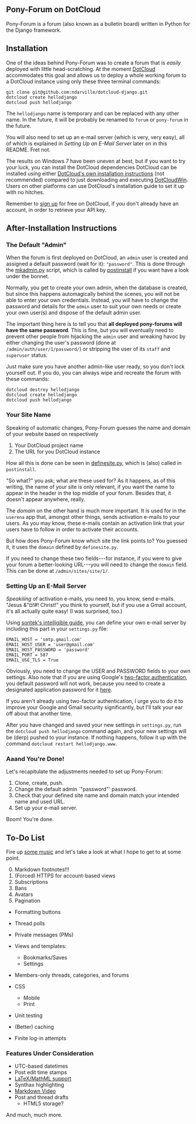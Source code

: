 Pony-Forum on DotCloud
----------------------
Pony-Forum is a forum (also known as a bulletin board) written in Python for the Django framework.

Installation
------------
One of the ideas behind Pony-Forum was to create a forum that is *easily* deployed with little head-scratching. At the moment [DotCloud](https://dotcloud.com) accommodates this goal and allows us to deploy a whole working forum to a DotCloud instance using only these three terminal commands:

    git clone git@github.com:ndarville/dotcloud-django.git
    dotcloud create hellodjango
    dotcloud push hellodjango

The `hellodjango` name is temporary and can be replaced with any other name. In the future, it will be probably be renamed to `forum` or `pony-forum` in the future.

You will also need to set up an e-mail server (which is very, very easy), all of which is explained in *Setting Up an E-Mail Server* later on in this README. Fret not.

The results on Windows 7 have been uneven at best, but if you want to try your luck, you can install the DotCloud dependencies DotCloud can be installed using either [DotCloud's own installation instructions](http://docs.dotcloud.com/firststeps/install/) (not recommended) compared to just downloading and executing [DotCloudWin](https://github.com/speier/DotCloudWin/downloads). Users on other platforms can use DotCloud's installation guide to set it up with no hitches.

Remember to [sign up](https://www.dotcloud.com/accounts/register/) for free on DotCloud, if you don't already have an account, in order to retrieve your API key.

After-Installation Instructions
-------------------------------
### The Default "Admin" ###
When the forum is first deployed on DotCloud, an `admin` user is created and assigned a default password (wait for it): `"password"`. This is done through the [mkadmin.py](https://github.com/ndarville/dotcloud-django/blob/master/mkadmin.py) script, which is called by [postinstall](https://github.com/ndarville/dotcloud-django/blob/master/postinstall) if you want have a look under the bonnet.

Normally, you get to create your own admin, when the database is created, but since this happens automagically behind the scenes, you will not be able to enter your own credentials. Instead, you will have to change the password and details for the `admin` user to suit your own needs or create your own user(s) and dispose of the default admin user.

The important thing here is to tell you that **all deployed pony-forums will have the same password**. This is fine, but you will eventually need to prevent other people from hijacking the `admin` user and wreaking havoc by either changing the user's password (done at `/admin/auth/user/1/password/`) or stripping the user of its `staff` and `superuser` status.

Just make sure you have another admin-like user ready, so you don't lock yourself out. If you do, you can always wipe and recreate the forum with these commands:

    dotcloud destroy hellodjango
    dotcloud create hellodjango
    dotcloud push hellodjango

### Your Site Name ###
Speaking of automatic changes, Pony-Forum guesses the name and domain of your website based on respectively

1. Your DotCloud project name
2. The URL for you DotCloud instance

How all this is done can be seen in [definesite.py](https://github.com/ndarville/dotcloud-django/blob/master/definesite.py), which is (also) called in `postinstall`.

"So what?" you ask; what are these used for? As it happens, as of this writing, the name of your site is only relevant, if you want the name to appear in the header in the top middle of your forum. Besides that, it doesn't appear anywhere, really.

The *domain* on the other hand is much more important. It is used for in the `userena` app that, amongst other things, sends activation e-mails to your users. As you may know, these e-mails contain an activation link that your users have to follow in order to activate their accounts.

But how does Pony-Forum know which site the link points to? You guessed it, it uses the `domain` defined by `definesite.py`.

If you need to change these two fields---for instance, if you were to give your forum a better-looking URL---you will need to change the `domain` field. This can be done at `/admin/sites/site/1/`.

### Setting Up an E-Mail Server ###
*Speakiiing* of activation e-mails, you need to, you know, send e-mails. "Jesus &"¤!#! Christ!" you think to yourself, but if you use a Gmail account, it's all actually quite easy! (I was surprised, too.)

Using [sontek's intelligible guide](http://sontek.net/using-gmail-to-send-e-mails-from-django), you can define your own e-mail server by including this part in your `settings.py` file:

    EMAIL_HOST = 'smtp.gmail.com'
    EMAIL_HOST_USER = 'user@gmail.com'
    EMAIL_HOST_PASSWORD = 'password'
    EMAIL_PORT = 587
    EMAIL_USE_TLS = True
    
Obviously, you need to change the USER and PASSWORD fields to your own settings. Also note that if you are using Google's [two-factor authentication](https://account.google.com/SmsAuthConfig/), you default password will not work, because you need to create a designated application password for it [here](https://account.google.com/SmsAuthConfig/).

If you aren't already using two-factor authentication, I urge you to do it to improve your Google and Gmail security significantly, but I'll talk your ear off about that another time.

After you have changed and saved your new settings in `settings.py`, run the `dotcloud push hellodjango` command again, and your new settings will be (derp) pushed to your instance. If nothing happens, follow it up with the command `dotcloud restart hellodjango.www`.

### Aaand You're Done! ###
Let's recapitulate the adjustments needed to set up Pony-Forum:

1. Clone, create, push.
2. Change the default admin `"password"' password.
3. Check that your defined site name and domain match your intended name and used URL.
4. Set up your e-mail server.

Boom! You're done.

To-Do List
----------
Fire up [some music](http://soundcloud.com/pluxemburg/first-floor-power-to-do-list-akamu-remix) and let's take a look at what I hope to get to at some point.

0. Markdown footnotes!!!
1. (Forced) HTTPS for account-based views
2. Subscriptions
3. Bans
4. Avatars
5. Pagination

* Formatting buttons
* Thread polls
* Private messages (PMs)

* Views and templates:
    * Bookmarks/Saves
    * Settings

* Members-only threads, categories, and forums
* CSS
    * Mobile
    * Print

* Unit testing
* (Better) caching
* Finite log-in attempts

### Features Under Consideration ###
* UTC-based datetimes
* Post edit time stamps
* [LaTeX/MathML support](http://mathjax.org)
* Synthax highlighting
* [Markdown Video](http://tylerlesmann.com/2008/jul/25/smart-way-implementing-markdown-django)
* Post and thread drafts
    * HTML5 storage?

And much, much more.
